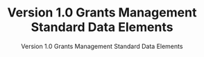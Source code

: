 ---
layout: resources-landing
title: "Version 1.0 Grants Management Standard Data Elements"
subtitle: "Version 1.0 Grants Management Standard Data Elements"
filters: federal-financial-assistance uniform-guidance-2-cfr-200 website federal-agency
external_link: https://ussm.gsa.gov/fibf-gm/#standard_data_elements
---